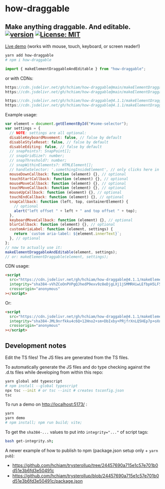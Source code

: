 # how-draggable

## Make anything draggable. And editable. [![version](https://img.shields.io/npm/v/how-draggable.svg?style=flat-square&color=423a73)](https://www.npmjs.com/package/how-draggable) [![License: MIT](https://img.shields.io/badge/License-MIT-yellow.svg)](https://github.com/hchiam/how-draggable/blob/main/LICENSE)

[Live demo](https://codepen.io/hchiam/full/pobxgBo) (works with mouse, touch, keyboard, or screen reader!)

```sh
yarn add how-draggable
# npm i how-draggable
```

```js
import { makeElementDraggableAndEditable } from "how-draggable";
```

or with CDNs:

```js
https://cdn.jsdelivr.net/gh/hchiam/how-draggable@main/makeElementDraggable.js
https://cdn.jsdelivr.net/gh/hchiam/how-draggable@main/makeElementDraggableAndEditable.js
```

```js
https://cdn.jsdelivr.net/gh/hchiam/how-draggable@4.1.1/makeElementDraggable.js
https://cdn.jsdelivr.net/gh/hchiam/how-draggable@4.1.1/makeElementDraggableAndEditable.js
```

Example usage:

```js
var element = document.getElementById("#some-selector");
var settings = {
  // NOTE: settings are all optional:
  disableKeyboardMovement: false, // false by default
  disableStyleReset: false, // false by default
  disableEditing: false, // false by default
  // snapPoints?: SnapPoint[];
  // snapGridSize?: number;
  // snapThreshold?: number;
  // snapWithinElements?: HTMLElement[];
  // handleSelector: '.somethingInsideElement', // only clicks here in element can drag
  mouseDownCallback: function (element) {}, // optional
  touchStartCallback: function (element) {}, // optional
  mouseMoveCallback: function (element) {}, // optional
  touchMoveCallback: function (element) {}, // optional
  mouseUpCallback: function (element) {}, // optional
  touchEndCallback: function (element) {}, // optional
  snapCallback: function (left, top, containerElement) {
    // optional
    alert("left offset " + left + " and top offset " + top);
  },
  keyboardMoveCallback: function (element) {}, // optional
  blurCallback: function (element) {}, // optional
  customAriaLabel: function (element, settings) {
    return `custom aria-label: ${element.innerText}`;
  }, // optional
};
// now to actually use it:
makeElementDraggableAndEditable(element, settings);
// or: makeElementDraggable(element, settings);
```

CDN usage:

```html
<script
  src="https://cdn.jsdelivr.net/gh/hchiam/how-draggable@4.1.1/makeElementDraggable.js"
  integrity="sha384-vVhZCoOnPVPgQJhedP9exv9z8eDjgLXj1jSMMRHiwLEfbpH5LF5e0vkqs92VIYn4"
  crossorigin="anonymous"
></script>
```

Or:

```html
<script
  src="https://cdn.jsdelivr.net/gh/hchiam/how-draggable@4.1.1/makeElementDraggableAndEditable.js"
  integrity="sha384-JML9nrfkku4c6Q+12Hno2+sm+DbIxby+PRjfrXnLQ5HEp7p+oXnACk4YYDvWqQqV"
  crossorigin="anonymous"
></script>
```

## Development notes

Edit the TS files! The JS files are generated from the TS files.

To automatically generate the JS files and do type checking against the .d.ts files while developing from within this repo:

```sh
yarn global add typescript
# npm install --global typescript
npx tsc --init # or tsc --init # creates tsconfig.json
tsc
```

To run a demo on <http://localhost:5173/> :

```sh
yarn
yarn demo
# npm install; npm run build; vite;
```

To get the `sha384-...` values to put into `integrity="..."` of script tags:

```sh
bash get-integrity.sh;
```

A newer example of how to publish to npm (package.json setup only + `yarn pub`):

- <https://github.com/hchiam/trysterollup/tree/24457690a715e1c57e701b0d51e3b6fd3e50491c>
- <https://github.com/hchiam/trysterollup/blob/24457690a715e1c57e701b0d51e3b6fd3e50491c/package.json>
